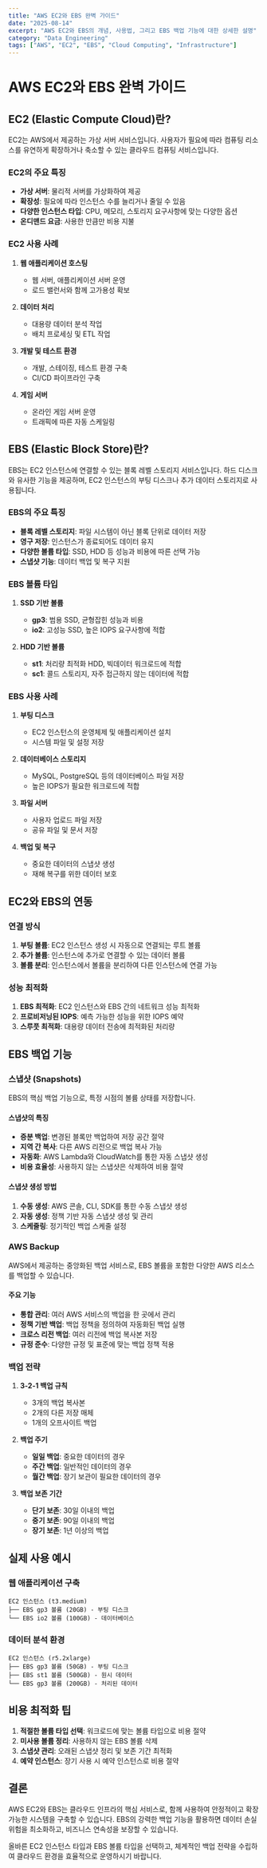 ```yaml
---
title: "AWS EC2와 EBS 완벽 가이드"
date: "2025-08-14"
excerpt: "AWS EC2와 EBS의 개념, 사용법, 그리고 EBS 백업 기능에 대한 상세한 설명"
category: "Data Engineering"
tags: ["AWS", "EC2", "EBS", "Cloud Computing", "Infrastructure"]
---
```


# AWS EC2와 EBS 완벽 가이드

## EC2 (Elastic Compute Cloud)란?

EC2는 AWS에서 제공하는 가상 서버 서비스입니다. 사용자가 필요에 따라 컴퓨팅 리소스를 유연하게 확장하거나 축소할 수 있는 클라우드 컴퓨팅 서비스입니다.

### EC2의 주요 특징

- **가상 서버**: 물리적 서버를 가상화하여 제공
- **확장성**: 필요에 따라 인스턴스 수를 늘리거나 줄일 수 있음
- **다양한 인스턴스 타입**: CPU, 메모리, 스토리지 요구사항에 맞는 다양한 옵션
- **온디맨드 요금**: 사용한 만큼만 비용 지불

### EC2 사용 사례

1. **웹 애플리케이션 호스팅**
   - 웹 서버, 애플리케이션 서버 운영
   - 로드 밸런서와 함께 고가용성 확보

2. **데이터 처리**
   - 대용량 데이터 분석 작업
   - 배치 프로세싱 및 ETL 작업

3. **개발 및 테스트 환경**
   - 개발, 스테이징, 테스트 환경 구축
   - CI/CD 파이프라인 구축

4. **게임 서버**
   - 온라인 게임 서버 운영
   - 트래픽에 따른 자동 스케일링

## EBS (Elastic Block Store)란?

EBS는 EC2 인스턴스에 연결할 수 있는 블록 레벨 스토리지 서비스입니다. 하드 디스크와 유사한 기능을 제공하며, EC2 인스턴스의 부팅 디스크나 추가 데이터 스토리지로 사용됩니다.

### EBS의 주요 특징

- **블록 레벨 스토리지**: 파일 시스템이 아닌 블록 단위로 데이터 저장
- **영구 저장**: 인스턴스가 종료되어도 데이터 유지
- **다양한 볼륨 타입**: SSD, HDD 등 성능과 비용에 따른 선택 가능
- **스냅샷 기능**: 데이터 백업 및 복구 지원

### EBS 볼륨 타입

1. **SSD 기반 볼륨**
   - **gp3**: 범용 SSD, 균형잡힌 성능과 비용
   - **io2**: 고성능 SSD, 높은 IOPS 요구사항에 적합

2. **HDD 기반 볼륨**
   - **st1**: 처리량 최적화 HDD, 빅데이터 워크로드에 적합
   - **sc1**: 콜드 스토리지, 자주 접근하지 않는 데이터에 적합

### EBS 사용 사례

1. **부팅 디스크**
   - EC2 인스턴스의 운영체제 및 애플리케이션 설치
   - 시스템 파일 및 설정 저장

2. **데이터베이스 스토리지**
   - MySQL, PostgreSQL 등의 데이터베이스 파일 저장
   - 높은 IOPS가 필요한 워크로드에 적합

3. **파일 서버**
   - 사용자 업로드 파일 저장
   - 공유 파일 및 문서 저장

4. **백업 및 복구**
   - 중요한 데이터의 스냅샷 생성
   - 재해 복구를 위한 데이터 보호

## EC2와 EBS의 연동

### 연결 방식

1. **부팅 볼륨**: EC2 인스턴스 생성 시 자동으로 연결되는 루트 볼륨
2. **추가 볼륨**: 인스턴스에 추가로 연결할 수 있는 데이터 볼륨
3. **볼륨 분리**: 인스턴스에서 볼륨을 분리하여 다른 인스턴스에 연결 가능

### 성능 최적화

1. **EBS 최적화**: EC2 인스턴스와 EBS 간의 네트워크 성능 최적화
2. **프로비저닝된 IOPS**: 예측 가능한 성능을 위한 IOPS 예약
3. **스루풋 최적화**: 대용량 데이터 전송에 최적화된 처리량

## EBS 백업 기능

### 스냅샷 (Snapshots)

EBS의 핵심 백업 기능으로, 특정 시점의 볼륨 상태를 저장합니다.

#### 스냅샷의 특징

- **증분 백업**: 변경된 블록만 백업하여 저장 공간 절약
- **지역 간 복사**: 다른 AWS 리전으로 백업 복사 가능
- **자동화**: AWS Lambda와 CloudWatch를 통한 자동 스냅샷 생성
- **비용 효율성**: 사용하지 않는 스냅샷은 삭제하여 비용 절약

#### 스냅샷 생성 방법

1. **수동 생성**: AWS 콘솔, CLI, SDK를 통한 수동 스냅샷 생성
2. **자동 생성**: 정책 기반 자동 스냅샷 생성 및 관리
3. **스케줄링**: 정기적인 백업 스케줄 설정

### AWS Backup

AWS에서 제공하는 중앙화된 백업 서비스로, EBS 볼륨을 포함한 다양한 AWS 리소스를 백업할 수 있습니다.

#### 주요 기능

- **통합 관리**: 여러 AWS 서비스의 백업을 한 곳에서 관리
- **정책 기반 백업**: 백업 정책을 정의하여 자동화된 백업 실행
- **크로스 리전 백업**: 여러 리전에 백업 복사본 저장
- **규정 준수**: 다양한 규정 및 표준에 맞는 백업 정책 적용

### 백업 전략

1. **3-2-1 백업 규칙**
   - 3개의 백업 복사본
   - 2개의 다른 저장 매체
   - 1개의 오프사이트 백업

2. **백업 주기**
   - **일일 백업**: 중요한 데이터의 경우
   - **주간 백업**: 일반적인 데이터의 경우
   - **월간 백업**: 장기 보관이 필요한 데이터의 경우

3. **백업 보존 기간**
   - **단기 보존**: 30일 이내의 백업
   - **중기 보존**: 90일 이내의 백업
   - **장기 보존**: 1년 이상의 백업

## 실제 사용 예시

### 웹 애플리케이션 구축

```
EC2 인스턴스 (t3.medium)
├── EBS gp3 볼륨 (20GB) - 부팅 디스크
└── EBS io2 볼륨 (100GB) - 데이터베이스
```

### 데이터 분석 환경

```
EC2 인스턴스 (r5.2xlarge)
├── EBS gp3 볼륨 (50GB) - 부팅 디스크
├── EBS st1 볼륨 (500GB) - 원시 데이터
└── EBS gp3 볼륨 (200GB) - 처리된 데이터
```

## 비용 최적화 팁

1. **적절한 볼륨 타입 선택**: 워크로드에 맞는 볼륨 타입으로 비용 절약
2. **미사용 볼륨 정리**: 사용하지 않는 EBS 볼륨 삭제
3. **스냅샷 관리**: 오래된 스냅샷 정리 및 보존 기간 최적화
4. **예약 인스턴스**: 장기 사용 시 예약 인스턴스로 비용 절약

## 결론

AWS EC2와 EBS는 클라우드 인프라의 핵심 서비스로, 함께 사용하여 안정적이고 확장 가능한 시스템을 구축할 수 있습니다. EBS의 강력한 백업 기능을 활용하면 데이터 손실 위험을 최소화하고, 비즈니스 연속성을 보장할 수 있습니다.

올바른 EC2 인스턴스 타입과 EBS 볼륨 타입을 선택하고, 체계적인 백업 전략을 수립하여 클라우드 환경을 효율적으로 운영하시기 바랍니다.